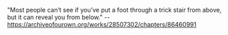 
"Most people can’t see if you’ve put a foot through a trick stair from above,
but it can reveal you from below." --
https://archiveofourown.org/works/28507302/chapters/86460991
